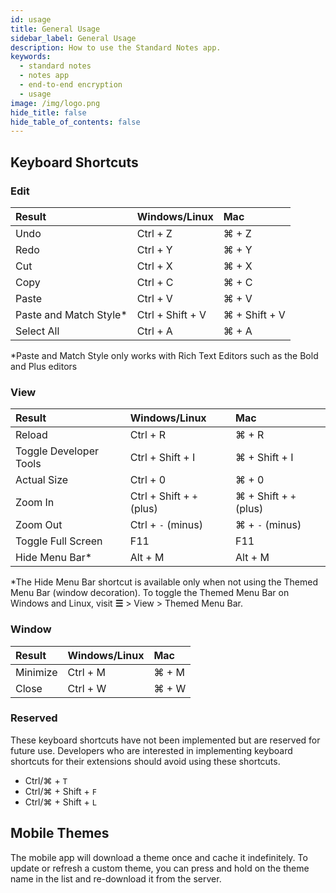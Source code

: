 ```yaml
---
id: usage
title: General Usage
sidebar_label: General Usage
description: How to use the Standard Notes app.
keywords:
  - standard notes
  - notes app
  - end-to-end encryption
  - usage
image: /img/logo.png
hide_title: false
hide_table_of_contents: false
---
```


## Keyboard Shortcuts

### Edit

| Result                  | Windows/Linux    | Mac           |
| :---------------------- | :--------------- | :------------ |
| Undo                    | Ctrl + Z         | ⌘ + Z         |
| Redo                    | Ctrl + Y         | ⌘ + Y         |
| Cut                     | Ctrl + X         | ⌘ + X         |
| Copy                    | Ctrl + C         | ⌘ + C         |
| Paste                   | Ctrl + V         | ⌘ + V         |
| Paste and Match Style\* | Ctrl + Shift + V | ⌘ + Shift + V |
| Select All              | Ctrl + A         | ⌘ + A         |

\*Paste and Match Style only works with Rich Text Editors such as the Bold and Plus editors

### View

| Result                 | Windows/Linux             | Mac                    |
| :--------------------- | :------------------------ | :--------------------- |
| Reload                 | Ctrl + R                  | ⌘ + R                  |
| Toggle Developer Tools | Ctrl + Shift + I          | ⌘ + Shift + I          |
| Actual Size            | Ctrl + 0                  | ⌘ + 0                  |
| Zoom In                | Ctrl + Shift + `+` (plus) | ⌘ + Shift + `+` (plus) |
| Zoom Out               | Ctrl + `-` (minus)        | ⌘ + `-` (minus)        |
| Toggle Full Screen     | F11                       | F11                    |
| Hide Menu Bar\*        | Alt + M                   | Alt + M                |

\*The Hide Menu Bar shortcut is available only when not using the Themed Menu Bar (window decoration). To toggle the Themed Menu Bar on Windows and Linux, visit **☰** > View > Themed Menu Bar.

### Window

| Result   | Windows/Linux | Mac   |
| :------- | :------------ | :---- |
| Minimize | Ctrl + M      | ⌘ + M |
| Close    | Ctrl + W      | ⌘ + W |

### Reserved

These keyboard shortcuts have not been implemented but are reserved for future use. Developers who are interested in implementing keyboard shortcuts for their extensions should avoid using these shortcuts.

- Ctrl/⌘ + `T`
- Ctrl/⌘ + Shift + `F`
- Ctrl/⌘ + Shift + `L`

## Mobile Themes

The mobile app will download a theme once and cache it indefinitely. To update or refresh a custom theme, you can press and hold on the theme name in the list and re-download it from the server.
